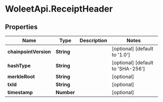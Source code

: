 # WoleetApi.ReceiptHeader

## Properties

Name | Type | Description | Notes
------------ | ------------- | ------------- | -------------
**chainpointVersion** | **String** |  | [optional] [default to &#39;1.0&#39;]
**hashType** | **String** |  | [optional] [default to &#39;SHA-256&#39;]
**merkleRoot** | **String** |  | [optional] 
**txId** | **String** |  | [optional] 
**timestamp** | **Number** |  | [optional] 


